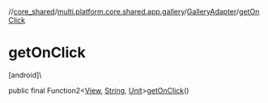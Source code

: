 //[core_shared](../../../index.md)/[multi.platform.core.shared.app.gallery](../index.md)/[GalleryAdapter](index.md)/[getOnClick](get-on-click.md)

# getOnClick

[android]\

public final Function2&lt;[View](https://developer.android.com/reference/kotlin/android/view/View.html), [String](https://docs.oracle.com/javase/8/docs/api/java/lang/String.html), [Unit](https://kotlinlang.org/api/latest/jvm/stdlib/kotlin/-unit/index.html)&gt;[getOnClick](get-on-click.md)()
